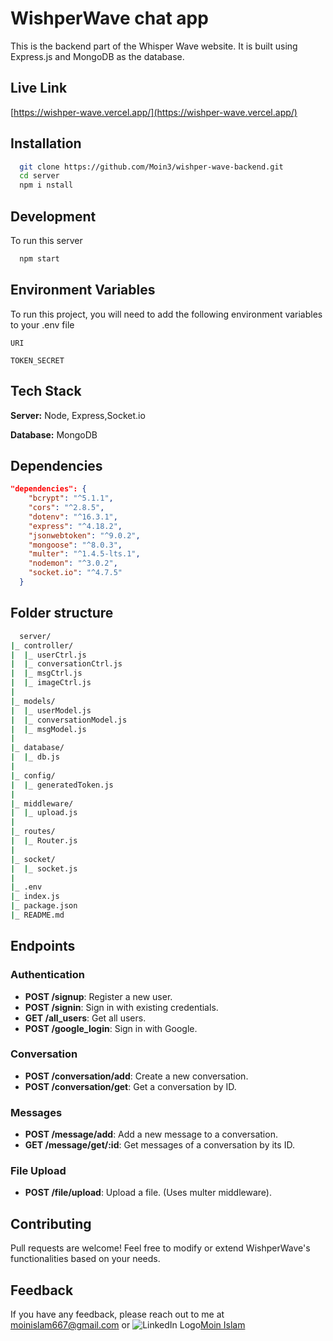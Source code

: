
# WishperWave chat app

This is the backend part of the Whisper Wave website. It is built using Express.js and MongoDB as the database.

## Live Link
[https://wishper-wave.vercel.app/](https://wishper-wave.vercel.app/)


## Installation



```bash
  git clone https://github.com/Moin3/wishper-wave-backend.git
  cd server
  npm i nstall
```
    
## Development

To run this server 

```bash
  npm start
```


## Environment Variables

To run this project, you will need to add the following environment variables to your .env file

`URI`

`TOKEN_SECRET`



## Tech Stack

**Server:** Node, Express,Socket.io

**Database:** MongoDB


## Dependencies
```json
"dependencies": {
    "bcrypt": "^5.1.1",
    "cors": "^2.8.5",
    "dotenv": "^16.3.1",
    "express": "^4.18.2",
    "jsonwebtoken": "^9.0.2",
    "mongoose": "^8.0.3",
    "multer": "^1.4.5-lts.1",
    "nodemon": "^3.0.2",
    "socket.io": "^4.7.5"
  }
  ```


## Folder structure


```bash
  server/
|_ controller/
|  |_ userCtrl.js
|  |_ conversationCtrl.js
|  |_ msgCtrl.js
|  |_ imageCtrl.js
|
|_ models/
|  |_ userModel.js
|  |_ conversationModel.js
|  |_ msgModel.js
|
|_ database/
|  |_ db.js
|
|_ config/
|  |_ generatedToken.js
|
|_ middleware/
|  |_ upload.js
|
|_ routes/
|  |_ Router.js
|
|_ socket/
|  |_ socket.js
|
|_ .env
|_ index.js
|_ package.json
|_ README.md

```
## Endpoints

### Authentication

- **POST /signup**: Register a new user.
- **POST /signin**: Sign in with existing credentials.
- **GET /all_users**: Get all users.
- **POST /google_login**: Sign in with Google.


### Conversation

- **POST /conversation/add**: Create a new conversation.
- **POST /conversation/get**: Get a conversation by ID.

### Messages

- **POST /message/add**: Add a new message to a conversation.
- **GET /message/get/:id**: Get messages of a conversation by its ID.


### File Upload

- **POST /file/upload**: Upload a file. (Uses multer middleware).



## Contributing

Pull requests are welcome! Feel free to modify or extend WishperWave's functionalities based on your needs.

## Feedback

If you have any feedback, please reach out to me at [moinislam667@gmail.com](mailto:moinislam667@gmail.com)
or ![LinkedIn Logo](https://upload.wikimedia.org/wikipedia/commons/thumb/c/ca/LinkedIn_logo_initials.png/15px-LinkedIn_logo_initials.png)[Moin Islam](https://www.linkedin.com/in/moin-islam)






